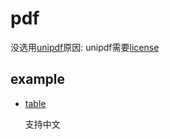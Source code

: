 # pdf
没选用[unipdf](https://github.com/unidoc/unipdf)原因: unipdf需要[license](https://github.com/unidoc/unipdf-examples/blob/master/README.md)

## example
- [table](https://github.com/johnfercher/maroto/tree/master/internal/examples/billing)

    支持中文